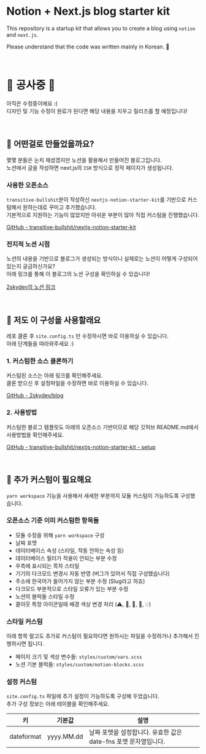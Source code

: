 # Notion + Next.js blog starter kit
This repository is a startup kit that allows you to create a blog using `notion` and `next.js`.

Please understand that the code was written mainly in Korean. 🥲

<br />

# 🚧 공사중 🚧
아직은 수정중이에요 :(<br/>
디자인 및 기능 수정이 완료가 된다면 해당 내용을 지우고 릴리즈를 할 예정입니다!

<br />

## 🤔 어떤걸로 만들었을까요?
몇몇 분들은 눈치 채셨겠지만 노션을 활용해서 만들어진 블로그입니다.<br/>
노션에서 글을 작성하면 next.js의 `ISR` 방식으로 정적 페이지가 생성됩니다.

### 사용한 오픈소스
`transitive-bullshit`분이 작성하신 `nextjs-notion-starter-kit`를 기반으로 커스텀해서 원하는데로 꾸미고 추가했습니다.<br/>
기본적으로 지원하는 기능이 많았지만 아쉬운 부분이 많아 직접 커스텀을 진행했습니다.

[GitHub - transitive-bullshit/nextjs-notion-starter-kit](https://github.com/transitive-bullshit/nextjs-notion-starter-kit)

### 전지적 노션 시점
노션의 내용을 기반으로 블로그가 생성되는 방식이니 실제로는 노션이 어떻게 구성되어있는지 궁금하신가요?<br/>
아래 링크를 통해 이 블로그의 노션 구성을 확인하실 수 있습니다!

[2skydev의 노션 링크](https://www.notion.so/2skydev-blog-d1e89e9e42eb4ebf9486ae0374039efc)

<br/>

## 🚀 저도 이 구성을 사용할래요
레포 클론 후 `site.config.ts` 만 수정하시면 바로 이용하실 수 있습니다.<br/>
아래 단계들을 따라와주세요 :)

### 1. 커스텀한 소스 클론하기
커스텀된 소스는 아래 링크를 확인해주세요.<br/>
클론 받으신 후 설정파일을 수정하면 바로 이용하실 수 있습니다.

[GitHub - 2skydev/blog](https://github.com/2skydev/blog)

### 2. 사용방법
커스텀한 블로그 템플릿도 아래의 오픈소스 기반이므로 해당 깃허브 README.md에서 사용방법을 확인해주세요.

[GitHub - transitive-bullshit/nextjs-notion-starter-kit - setup](https://github.com/transitive-bullshit/nextjs-notion-starter-kit#setup)

<br/>

## 🚧 추가 커스텀이 필요해요
`yarn workspace` 기능을 사용해서 세세한 부분까지 모듈 커스텀이 가능하도록 구성했습니다.

### 오픈소스 기준 이미 커스텀한 항목들
- 모듈 수정을 위해 `yarn workspace` 구성
- 날짜 포맷
- 데이터베이스 속성 (스타일, 작동 안하는 속성 등)
- 데이터베이스 필터가 적용이 안되는 부분 수정
- 우측에 표시되는 목차 스타일
- 기기의 다크모드 변경시 자동 반영 (버그가 있어서 직접 구성했습니다)
- 주소에 한국어가 들어가지 않는 부분 수정 (Slug라고 하죠)
- 다크모드 부분적으로 스타일 오류가 있는 부분 수정
- 노션의 블럭들 스타일 수정
- 콜아웃 특정 아이콘일때 배경 색상 변경 처리 (⚠️, 🚧, 🔴, 🛑, 💡)

### 스타일 커스텀
아래 항목 말고도 추가로 커스텀이 필요하다면 원하시는 파일을 수정하거나 추가해서 진행하시면 됩니다.

- 페이지 크기 및 색상 변수들: `styles/custom/vars.scss`
- 노션 기본 블럭들: `styles/custom/notion-blocks.scss`

### 설정 커스텀
`site.config.ts` 파일에 추가 설정이 가능하도록 구성해 두었습니다.<br/>
추가 구성 정보는 아래 테이블을 확인해주세요.

| 키 | 기본값 | 설명 |
| --- | --- | --- |
| dateformat | yyyy.MM.dd | 날짜 포맷을 설정합니다. 유효한 값은 date-fns 포맷 문자열입니다. |

